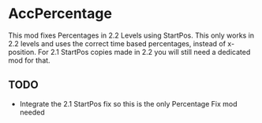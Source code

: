 # AccPercentage

This mod fixes Percentages in 2.2 Levels using StartPos. This only works in 2.2 levels and uses the correct time based percentages, instead of x-position. For 2.1 StartPos copies made in 2.2 you will still need a dedicated mod for that.

## TODO
- Integrate the 2.1 StartPos fix so this is the only Percentage Fix mod needed